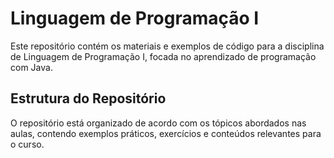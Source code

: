# Linguagem de Programação I

Este repositório contém os materiais e exemplos de código para a disciplina de Linguagem de Programação I, focada no aprendizado de programação com Java.

## Estrutura do Repositório

O repositório está organizado de acordo com os tópicos abordados nas aulas, contendo exemplos práticos, exercícios e conteúdos relevantes para o curso.
